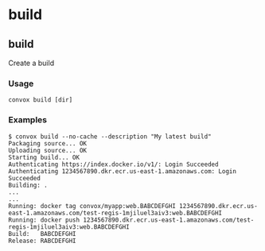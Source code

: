# build

## build

Create a build

### Usage

    convox build [dir]

### Examples

    $ convox build --no-cache --description "My latest build" 
    Packaging source... OK
    Uploading source... OK
    Starting build... OK
    Authenticating https://index.docker.io/v1/: Login Succeeded
    Authenticating 1234567890.dkr.ecr.us-east-1.amazonaws.com: Login Succeeded
    Building: .
    ...
    ...
    Running: docker tag convox/myapp:web.BABCDEFGHI 1234567890.dkr.ecr.us-east-1.amazonaws.com/test-regis-1mjiluel3aiv3:web.BABCDEFGHI
    Running: docker push 1234567890.dkr.ecr.us-east-1.amazonaws.com/test-regis-1mjiluel3aiv3:web.BABCDEFGHI
    Build:   BABCDEFGHI
    Release: RABCDEFGHI